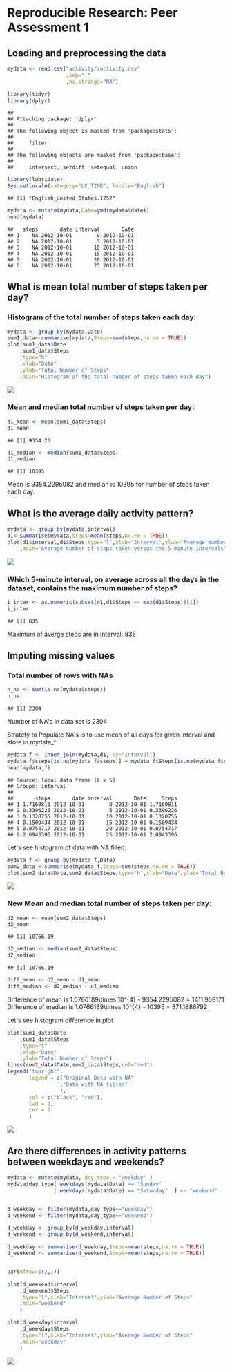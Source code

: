 # Reproducible Research: Peer Assessment 1


## Loading and preprocessing the data

```r
mydata <- read.csv("activity//activity.csv"
                   ,sep=","
                   ,na.strings="NA")

library(tidyr)
library(dplyr)
```

```
## 
## Attaching package: 'dplyr'
## 
## The following object is masked from 'package:stats':
## 
##     filter
## 
## The following objects are masked from 'package:base':
## 
##     intersect, setdiff, setequal, union
```

```r
library(lubridate)
Sys.setlocale(category="LC_TIME", locale="English")
```

```
## [1] "English_United States.1252"
```

```r
mydata <- mutate(mydata,Date=ymd(mydata$date))
head(mydata)
```

```
##   steps       date interval       Date
## 1    NA 2012-10-01        0 2012-10-01
## 2    NA 2012-10-01        5 2012-10-01
## 3    NA 2012-10-01       10 2012-10-01
## 4    NA 2012-10-01       15 2012-10-01
## 5    NA 2012-10-01       20 2012-10-01
## 6    NA 2012-10-01       25 2012-10-01
```


## What is mean total number of steps taken per day?
### Histogram of the total number of steps taken each day:  

```r
mydata <- group_by(mydata,Date)
sum1_data<-summarise(mydata,Steps=sum(steps,na.rm = TRUE))
plot(sum1_data$Date
    ,sum1_data$Steps
    ,type="h"
    ,xlab="Date"
    ,ylab="Total Number of Steps"
    ,main="Histogram of the total number of steps taken each day")
```

![](PA1_template_files/figure-html/unnamed-chunk-2-1.png) 

### Mean and median total number of steps taken per day: 


```r
d1_mean <- mean(sum1_data$Steps)
d1_mean
```

```
## [1] 9354.23
```

```r
d1_median <- median(sum1_data$Steps)
d1_median
```

```
## [1] 10395
```

Mean is 9354.2295082 and median is 10395 for number of steps taken each day.

## What is the average daily activity pattern?

```r
mydata <- group_by(mydata,interval)
d1<-summarise(mydata,Steps=mean(steps,na.rm = TRUE))
plot(d1$interval,d1$Steps,type="l",xlab="Interval",ylab="Average Number of Steps"
    ,main="Average number of steps taken versus the 5-minute intervals")
```

![](PA1_template_files/figure-html/unnamed-chunk-4-1.png) 

### Which 5-minute interval, on average across all the days in the dataset, contains the maximum number of steps?


```r
i_inter <- as.numeric(subset(d1,d1$Steps == max(d1$Steps))[1])
i_inter
```

```
## [1] 835
```

Maximum of averge steps are in interval: 835

## Imputing missing values

### Total number of rows with NAs



```r
n_na <- sum(is.na(mydata$steps))
n_na
```

```
## [1] 2304
```

Number of NA's in data set is 2304
  
Stratefy to Populate NA's is to use mean of all days for given interval and store in mydata_f


```r
mydata_f <- inner_join(mydata,d1, by="interval")
mydata_f$steps[is.na(mydata_f$steps)] = mydata_f$Steps[is.na(mydata_f$steps)]
head(mydata_f)
```

```
## Source: local data frame [6 x 5]
## Groups: interval
## 
##       steps       date interval       Date     Steps
## 1 1.7169811 2012-10-01        0 2012-10-01 1.7169811
## 2 0.3396226 2012-10-01        5 2012-10-01 0.3396226
## 3 0.1320755 2012-10-01       10 2012-10-01 0.1320755
## 4 0.1509434 2012-10-01       15 2012-10-01 0.1509434
## 5 0.0754717 2012-10-01       20 2012-10-01 0.0754717
## 6 2.0943396 2012-10-01       25 2012-10-01 2.0943396
```

Let's see histogram of data with NA filled:


```r
mydata_f <- group_by(mydata_f,Date)
sum2_data <-summarise(mydata_f,Steps=sum(steps,na.rm = TRUE))
plot(sum2_data$Date,sum2_data$Steps,type="h",xlab="Date",ylab="Total Number of Steps")
```

![](PA1_template_files/figure-html/unnamed-chunk-8-1.png) 


### New Mean and median total number of steps taken per day:  

```r
d2_mean <- mean(sum2_data$Steps)
d2_mean
```

```
## [1] 10766.19
```

```r
d2_median <- median(sum2_data$Steps)
d2_median
```

```
## [1] 10766.19
```

```r
diff_mean <- d2_mean - d1_mean
diff_median <- d2_median - d1_median
```

Difference of mean is  1.0766189\times 10^{4} - 9354.2295082 = 1411.959171  
Difference of median is  1.0766189\times 10^{4} - 10395 = 371.1886792  

Let's see histogram difference in plot


```r
plot(sum1_data$Date
    ,sum1_data$Steps
    ,type="l"
    ,xlab="Date"
    ,ylab="Total Number of Steps")
lines(sum2_data$Date,sum2_data$Steps,col="red")
legend("topright", 
       legend = c("Original Data with NA"
                 ,"Data with NA filled"
                 ),
       col = c("black", "red"), 
       lwd = 1, 
       cex = 1
       )
```

![](PA1_template_files/figure-html/unnamed-chunk-10-1.png) 


## Are there differences in activity patterns between weekdays and weekends?


```r
mydata <- mutate(mydata, day_type = "weekday" )
mydata$day_type[ weekdays(mydata$Date) == "Sunday" 
               | weekdays(mydata$Date) == "Saturday"  ] <- "weekend" 


d_weekday <- filter(mydata,day_type=="weekday")
d_weekend <- filter(mydata,day_type=="weekend")

d_weekday <- group_by(d_weekday,interval)
d_weekend <- group_by(d_weekend,interval)

d_weekday <- summarise(d_weekday,Steps=mean(steps,na.rm = TRUE))
d_weekend <- summarise(d_weekend,Steps=mean(steps,na.rm = TRUE))


par(mfrow=c(2,1))

plot(d_weekend$interval
    ,d_weekend$Steps
    ,type="l",xlab="Interval",ylab="Average Number of Steps"
    ,main="weekend"
    )

plot(d_weekday$interval
    ,d_weekday$Steps
    ,type="l",xlab="Interval",ylab="Average Number of Steps"
    ,main="weekday"
    )
```

![](PA1_template_files/figure-html/unnamed-chunk-11-1.png) 

